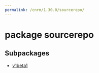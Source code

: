 ```yaml
---
permalink: /cnrm/1.30.0/sourcerepo/
---
```


# package sourcerepo



## Subpackages

* [v1beta1](sourcerepo-v1beta1.md)